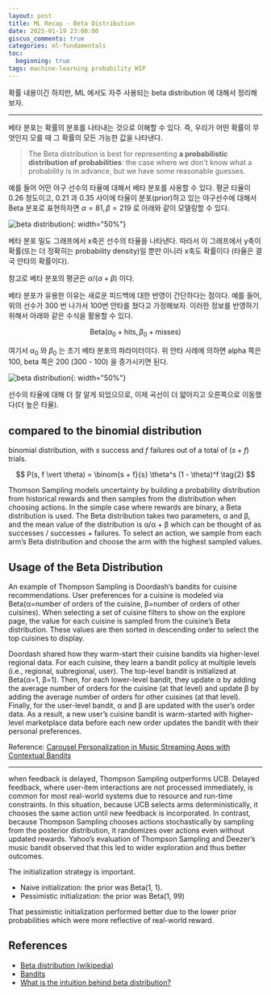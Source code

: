 ```yaml
---
layout: post
title: ML Recap - Beta Distribution 
date: 2025-01-19 23:00:00
giscus_comments: true
categories: ml-fundamentals
toc:
  beginning: true
tags: machine-learning probability WIP
---
```


확률 내용이긴 하지만, ML 에서도 자주 사용되는 beta distribution 에 대해서 정리해보자.

---

베타 분포는 확률의 분포를 나타내는 것으로 이해할 수 있다. 즉, 우리가 어떤 확률이 무엇인지 모를 때 그 확률의 모든 가능한 값을 나타낸다. 

> The Beta distribution is best for representing **a probabilistic distribution of probabilities**: the case where we don't know what a probability is in advance, but we have some reasonable guesses.

예를 들어 어떤 야구 선수의 타율에 대해서 베타 분포를 사용할 수 있다. 평균 타율이 0.26 정도이고, 0.21 과 0.35 사이에 타율이 분포(prior)하고 있는 야구선수에 대해서 Beta 분포로 표현하자면 $\alpha = 81, \beta = 219$ 로 아래와 같이 모델링할 수 있다.

![beta distribution](https://i.sstatic.net/RJDrz.png){: width="50%"}

베타 분포 밀도 그래프에서 x축은 선수의 타율을 나타낸다. 따라서 이 그래프에서 y축이 확률(또는 더 정확히는 probability density)일 뿐만 아니라 x축도 확률이다 (타율은 결국 안타의 확률이다).

참고로 베타 분포의 평균은 $\alpha / (\alpha + \beta)$ 이다.

베타 분포가 유용한 이유는 새로운 피드백에 대한 반영이 간단하다는 점이다. 예를 들어, 위의 선수가 300 번 나가서 100번 안타를 쳤다고 가정해보자. 이러한 정보를 반영하기 위해서 아래와 같은 수식을 활용할 수 있다.

$$
\mbox{Beta}(\alpha_0+\mbox{hits}, \beta_0+\mbox{misses})
$$

여기서 $\alpha_0$ 와 $\beta_0$ 는 초기 베타 분포의 파라미터이다. 위 안타 사례에 의하면 alpha 쪽은 100, beta 쪽은 200 (300 - 100) 을 증가시키면 된다.

![beta distribution](https://i.sstatic.net/oBgYH.png){: width="50%"}

선수의 타율에 대해 더 잘 알게 되었으므로, 이제 곡선이 더 얇아지고 오른쪽으로 이동했다(더 높은 타율).

## compared to the binomial distribution

binomial distribution, with $s$ success and $f$ failures out of a total of $(s+f)$ trials.

$$
P(s, f \vert \theta) = \binom{s + f}{s} \theta^s (1 - \theta)^f \tag{2}
$$

Thomson Sampling models uncertainty by building a probability distribution from historical rewards and then samples from the distribution when choosing actions. In the simple case where rewards are binary, a Beta distribution is used. The Beta distribution takes two parameters, α and β, and the mean value of the distribution is α/α + β which can be thought of as successes / successes + failures. To select an action, we sample from each arm’s Beta distribution and choose the arm with the highest sampled values.

## Usage of the Beta Distribution

An example of Thompson Sampling is Doordash’s bandits for cuisine recommendations. User preferences for a cuisine is modeled via Beta(α=number of orders of the cuisine, β=number of orders of other cuisines). When selecting a set of cuisine filters to show on the explore page, the value for each cuisine is sampled from the cuisine’s Beta distribution. These values are then sorted in descending order to select the top cuisines to display.

Doordash shared how they warm-start their cuisine bandits via higher-level regional data. For each cuisine, they learn a bandit policy at multiple levels (i.e., regional, subregional, user). The top-level bandit is initialized at Beta(α=1, β=1). Then, for each lower-level bandit, they update α by adding the average number of orders for the cuisine (at that level) and update β by adding the average number of orders for other cuisines (at that level). Finally, for the user-level bandit, α and β are updated with the user’s order data. As a result, a new user’s cuisine bandit is warm-started with higher-level marketplace data before each new order updates the bandit with their personal preferences.

Reference: [Carousel Personalization in Music Streaming Apps with Contextual Bandits](https://arxiv.org/abs/2009.06546)

---

when feedback is delayed, Thompson Sampling outperforms UCB. Delayed feedback, where user-item interactions are not processed immediately, is common for most real-world systems due to resource and run-time constraints. In this situation, because UCB selects arms deterministically, it chooses the same action until new feedback is incorporated. In contrast, because Thompson Sampling chooses actions stochastically by sampling from the posterior distribution, it randomizes over actions even without updated rewards. Yahoo’s evaluation of Thompson Sampling and Deezer’s music bandit observed that this led to wider exploration and thus better outcomes.

The initialization strategy is important.

- Naive initialization:  the prior was Beta(1, 1).
- Pessimistic initialization: the prior was Beta(1, 99)

That pessimistic initialization performed better due to the lower prior probabilities which were more reflective of real-world reward.


## References

- [Beta distribution (wikipedia)](https://en.wikipedia.org/wiki/Beta_distribution)
- [Bandits](https://applyingml.com/resources/bandits/)
- [What is the intuition behind beta distribution?](https://stats.stackexchange.com/questions/47771/what-is-the-intuition-behind-beta-distribution/47782#47782)